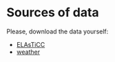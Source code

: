 # Sources of data

Please, download the data yourself:

* [ELAsTiCC](https://sai.snad.space/tmp/elasticc_features.tar.gz)
* [weather](http://users.rowan.edu/~polikar/research/NSE/weather_data.zip)

